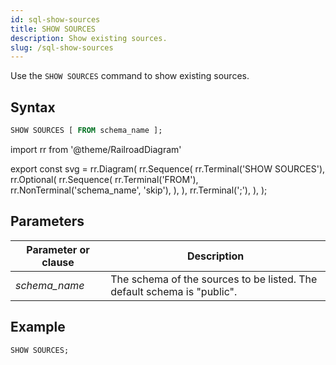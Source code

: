 ```yaml
---
id: sql-show-sources
title: SHOW SOURCES
description: Show existing sources.
slug: /sql-show-sources
---
```


Use the `SHOW SOURCES` command to show existing sources. 

## Syntax

```sql
SHOW SOURCES [ FROM schema_name ];
```


import rr from '@theme/RailroadDiagram'

export const svg = rr.Diagram(
    rr.Sequence(
        rr.Terminal('SHOW SOURCES'),
        rr.Optional(
            rr.Sequence(
                rr.Terminal('FROM'),
                rr.NonTerminal('schema_name', 'skip'),
            ),
        ),
        rr.Terminal(';'),
    ),
);

<drawer SVG={svg} />


## Parameters
|Parameter or clause        | Description           |
|---------------------------|-----------------------|
|*schema_name*                   |The schema of the sources to be listed. The default schema is "public".|


## Example

```sql
SHOW SOURCES;
```